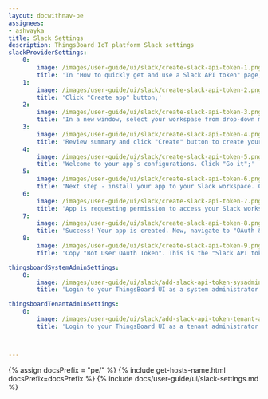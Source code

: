 ```yaml
---
layout: docwithnav-pe
assignees:
- ashvayka
title: Slack Settings
description: ThingsBoard IoT platform Slack settings
slackProviderSettings:
    0:
        image: /images/user-guide/ui/slack/create-slack-api-token-1.png
        title: 'In "How to quickly get and use a Slack API token" page, scroll below and find "Create a pre-configured app";'
    1:
        image: /images/user-guide/ui/slack/create-slack-api-token-2.png
        title: 'Click "Create app" button;'
    2:
        image: /images/user-guide/ui/slack/create-slack-api-token-3.png
        title: 'In a new window, select your workspase from drop-down menu, then click "Next";'
    3:
        image: /images/user-guide/ui/slack/create-slack-api-token-4.png
        title: 'Review summary and click "Create" button to create your app;'
    4:
        image: /images/user-guide/ui/slack/create-slack-api-token-5.png
        title: 'Welcome to your app`s configurations. Click "Go it";'
    5:
        image: /images/user-guide/ui/slack/create-slack-api-token-6.png
        title: 'Next step - install your app to your Slack workspace. Click "Install to Workspace" button;'
    6:
        image: /images/user-guide/ui/slack/create-slack-api-token-7.png
        title: 'App is requesting permission to access your Slack workspace. Click "Allow";'
    7:
        image: /images/user-guide/ui/slack/create-slack-api-token-8.png
        title: 'Success! Your app is created. Now, navigate to "OAuth & Permissions" page;'
    8:
        image: /images/user-guide/ui/slack/create-slack-api-token-9.png
        title: 'Copy "Bot User OAuth Token". This is the "Slack API token" we need.'

thingsboardSystemAdminSettings:
    0:
        image: /images/user-guide/ui/slack/add-slack-api-token-sysadmin-1-pe.png
        title: 'Login to your ThingsBoard UI as a system administrator. Navigate to "Settings" page, "Notification" tab. In "Slack settings" window paste copied Slack API token to "Slack api token" row and click "Save".'

thingsboardTenantAdminSettings:
    0:
        image: /images/user-guide/ui/slack/add-slack-api-token-tenant-admin-1-pe.png
        title: 'Login to your ThingsBoard UI as a tenant administrator. Navigate to "Settings" page, "Notification" tab. In "Slack settings" window paste copied Slack API token to "Slack api token" row and click "Save".'



---
```


{% assign docsPrefix = "pe/" %}
{% include get-hosts-name.html docsPrefix=docsPrefix %}
{% include docs/user-guide/ui/slack-settings.md %}
